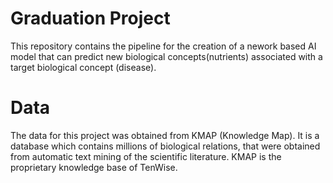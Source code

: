 # Graduation Project
This repository contains the pipeline for the creation of a nework based AI model that can predict new biological concepts(nutrients) 
associated with a target biological concept (disease).

# Data
The data for this project was obtained from KMAP (Knowledge Map). It is a database which contains millions of biological relations, 
that were obtained from automatic text mining of the scientific literature. 
KMAP is the proprietary knowledge base of TenWise. 

